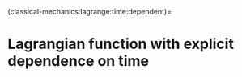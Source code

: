 (classical-mechanics:lagrange:time:dependent)=
# Lagrangian function with explicit dependence on time
